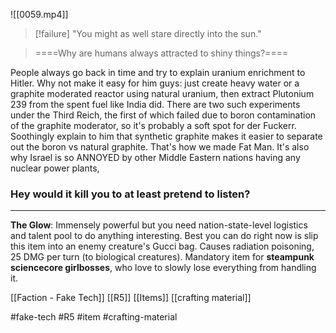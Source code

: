 ![[0059.mp4]]

> [!failure] 
> "You might as well stare directly into the sun." 

> ====Why are humans always attracted to shiny things?====

People always go back in time and try to explain uranium enrichment to Hitler. Why not make it easy for him guys: just create heavy water or a graphite moderated reactor using natural uranium, then extract Plutonium 239 from the spent fuel like India did. There are two such experiments under the Third Reich, the first of which failed due to boron contamination of the graphite moderator, so it's probably a soft spot for der Fuckerr. Soothingly explain to him that synthetic graphite makes it easier to separate out the boron vs natural graphite. That's how we made Fat Man. It's also why Israel is so ANNOYED by other Middle Eastern nations having any nuclear power plants, 
### **Hey would it kill you to at least pretend to listen?**
***
**The Glow**: Immensely powerful but you need nation-state-level logistics and talent pool to do anything interesting. Best you can do right now is slip this item into an enemy creature's Gucci bag. Causes radiation poisoning, 25 DMG per turn (to biological creatures). Mandatory item for **steampunk sciencecore girlbosses**, who love to slowly lose everything from handling it.

[[Faction - Fake Tech]]
[[R5]]
[[Items]]
[[crafting material]]

#fake-tech #R5 #item #crafting-material 
